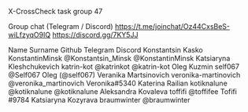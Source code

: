 X-CrossCheck task group 47 


Group chat (Telegram / Discord)
https://t.me/joinchat/Oz44CxsBeS-wiLfzyqO9IQ
https://discord.gg/7KY5JJ

Name Surname			Github			Telegram		Discord
Konstantsin Kasko		KonstantinMinsk		@Konstantsin_Minsk	@KonstantinMinsk
Katsiaryna Kleshchukevich	katrin-kot		@katrinkot		@katrin-kot
Oleg Kuzmin			self067			@Self067		Oleg (@self067)
Veranika Martsinovich		veronika-martinovich	@veronika_martinovich	Veronika#5340
Katerina Railian		kotiknalune		@kotiknalune		@kotiknalune
Aleksandra Kovaleva		toffifi			@toffifee		Tofifi #9784
Katsiaryna Kozyrava		braumwinter		@braumwinter	




